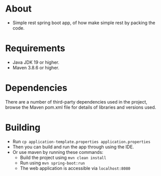 # About
- Simple rest spring boot app, of how make simple rest by packing the code.

# Requirements
- Java JDK 19 or higher.
- Maven 3.8.6 or higher.

# Dependencies
There are a number of third-party dependencies used in the project,
browse the Maven pom.xml file for details of libraries and versions used.

# Building
- Run `cp application-template.properties application.properties`
- Then you can build and run the app through using the IDE.
- Or use maven by running these commands:
  - Build the project using `mvn clean install`
  - Run using `mvn spring-boot:run`
  - The web application is accessible via `localhost:8080`
